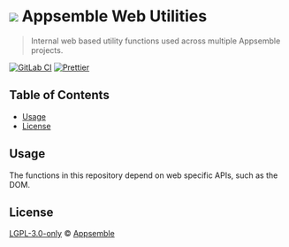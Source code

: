 # ![](https://gitlab.com/appsemble/appsemble/-/raw/0.23.9/config/assets/logo.svg) Appsemble Web Utilities

> Internal web based utility functions used across multiple Appsemble projects.

[![GitLab CI](https://gitlab.com/appsemble/appsemble/badges/0.23.9/pipeline.svg)](https://gitlab.com/appsemble/appsemble/-/releases/0.23.9)
[![Prettier](https://img.shields.io/badge/code_style-prettier-ff69b4.svg)](https://prettier.io)

## Table of Contents

- [Usage](#usage)
- [License](#license)

## Usage

The functions in this repository depend on web specific APIs, such as the DOM.

## License

[LGPL-3.0-only](https://gitlab.com/appsemble/appsemble/-/blob/0.23.9/LICENSE.md) ©
[Appsemble](https://appsemble.com)
